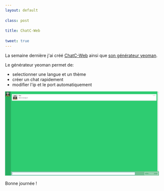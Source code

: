```yaml
---
layout: default

class: post

title: ChatC-Web

tweet: true
---
```


La semaine dernière j'ai créé [ChatC-Web](https://github.com/cedced19/ChatC-Web) ainsi que [son générateur yeoman](https://www.npmjs.org/package/generator-chat).

Le générateur yeoman permet de:
* selectionner une langue et un thème
* créer un chat rapidement
* modifier l'ip et le port automatiquement

![demo](https://raw.githubusercontent.com/cedced19/ChatC-Web/master/demo.png)


Bonne journée !

